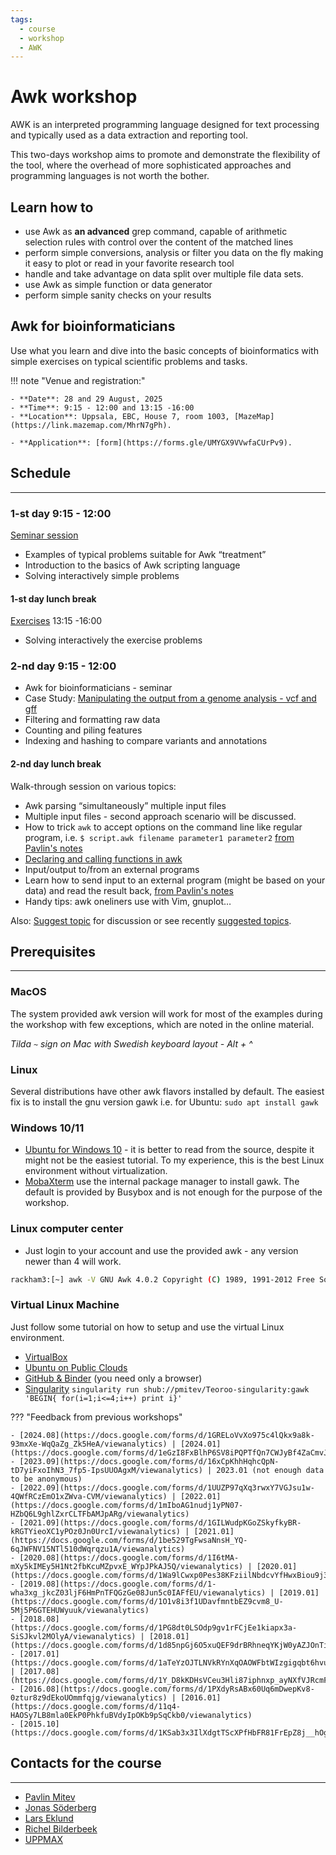 ```yaml
---
tags:
  - course
  - workshop
  - AWK
---
```


# Awk workshop

AWK is an interpreted programming language designed for text processing and typically used as a data extraction and reporting tool.

This two-days workshop aims to promote and demonstrate the flexibility of the tool, where the overhead of more sophisticated approaches and programming languages is not worth the bother.

## Learn how to

- use Awk as **an advanced** grep command, capable of arithmetic selection rules with control over the content of the matched lines
- perform simple conversions, analysis or filter you data on the fly making it easy to plot or read in your favorite research tool
- handle and take advantage on data split over multiple file data sets.
- use Awk as simple function or data generator
- perform simple sanity checks on your results

## Awk for bioinformaticians

Use what you learn and dive into the basic concepts of bioinformatics with simple exercises on typical scientific problems and tasks.

!!! note "Venue and registration:"

    - **Date**: 28 and 29 August, 2025
    - **Time**: 9:15 - 12:00 and 13:15 -16:00
    - **Location**: Uppsala, EBC, House 7, room 1003, [MazeMap](https://link.mazemap.com/MhrN7gPh).

    - **Application**: [form](https://forms.gle/UMYGX9VVwfaCUrPv9).


## Schedule

---

### 1-st day 9:15 - 12:00

[Seminar session](https://uppmax.github.io/to-awk-or-not/)

- Examples of typical problems suitable for Awk “treatment”
- Introduction to the basics of Awk scripting language
- Solving interactively simple problems

#### 1-st day lunch break

[Exercises](https://uppmax.github.io/to-awk-or-not/Exercises/Exercises/) 13:15 -16:00

- Solving interactively the exercise problems

### 2-nd day 9:15 - 12:00

- Awk for bioinformaticians - seminar
- Case Study: [Manipulating the output from a genome analysis - vcf and gff](https://uppmax.github.io/to-awk-or-not/Case_studies/manipulating_vcf/)
- Filtering and formatting raw data
- Counting and piling features
- Indexing and hashing to compare variants and annotations

#### 2-nd day lunch break

Walk-through session on various topics:

- Awk parsing “simultaneously” multiple input files
- Multiple input files - second approach scenario will be discussed.
- How to trick `awk` to accept options on the command line
  like regular program,
  i.e. `$ script.awk filename parameter1 parameter2`
  [from Pavlin's notes](https://uppmax.github.io/to-awk-or-not/More_awk/Command_params/)
- [Declaring and calling functions in awk](https://uppmax.github.io/to-awk-or-not/More_awk/User_defined_functions/)
- Input/output to/from an external programs
- Learn how to send input to an external program (might be based on your data)
  and read the result back,
  [from Pavlin's notes](https://uppmax.github.io/to-awk-or-not/More_awk/Input_output/)
- Handy tips: awk oneliners use with Vim, gnuplot…

Also: [Suggest topic](https://forms.gle/usYYkbWaZVkNceSK6) for discussion or see recently [suggested topics](https://docs.google.com/forms/d/1tQYWc504BQ-uYRA7MWgu1pNXM613r4Ua1wP_yBPlNDM/viewanalytics).

## Prerequisites

---

### MacOS

The system provided awk version will work for most of the examples during the workshop with few exceptions, which are noted in the online material.

_Tilda `~` sign on Mac with Swedish keyboard layout - Alt + ^_

### Linux

Several distributions have other awk flavors installed by default. The easiest fix is to install the gnu version gawk i.e. for Ubuntu: `sudo apt install gawk`

### Windows 10/11

- [Ubuntu for Windows 10](https://docs.microsoft.com/en-us/windows/wsl/install-win10) - it is better to read from the source, despite it might not be the easiest tutorial. To my experience, this is the best Linux environment without virtualization.
- [MobaXterm](https://mobaxterm.mobatek.net/) use the internal package manager to install gawk. The default is provided by Busybox and is not enough for the purpose of the workshop.

### Linux computer center

- Just login to your account and use the provided awk - any version newer than 4 will work.

```bash
rackham3:[~] awk -V GNU Awk 4.0.2 Copyright (C) 1989, 1991-2012 Free Software Foundation.
```

### Virtual Linux Machine

Just follow some tutorial on how to setup and use the virtual Linux environment.

- [VirtualBox](https://www.virtualbox.org/)
- [Ubuntu on Public Clouds](https://ubuntu.com/public-cloud)
- [GitHub & Binder](https://uppmax.github.io/to-awk-or-not/Other/Binder/) (you need only a browser)
- [Singularity](https://sylabs.io/) `singularity run shub://pmitev/Teoroo-singularity:gawk 'BEGIN{ for(i=1;i<=4;i++) print i}'`

??? "Feedback from previous workshops"

    - [2024.08](https://docs.google.com/forms/d/1GRELoVvXo975c4lQkx9a8k-93mxXe-WqQaZg_Zk5HeA/viewanalytics) | [2024.01](https://docs.google.com/forms/d/1eGzI8FxBlhP6SV8iPQPTfQn7CWJyBf4ZaCmvJ2srxDk/viewanalytics)
    - [2023.09](https://docs.google.com/forms/d/16xCpKhhHqhcQpN-tD7yiFxoIhN3_7fp5-IpsUUOAgxM/viewanalytics) | 2023.01 (not enough data to be anonymous)
    - [2022.09](https://docs.google.com/forms/d/1UUZP97qXq3rwxY7VGJsu1w-4QWfRCzEmO1xZWva-CVM/viewanalytics) | [2022.01](https://docs.google.com/forms/d/1mIboAG1nudj1yPN07-HZbQ6L9ghlZxrCLTFbAMJpARg/viewanalytics)
    ​- [2021.09](https://docs.google.com/forms/d/1GILWudpKGoZSkyfkyBR-kRGTYieoXC1yPOz0Jn0UrcI/viewanalytics) | [2021.01](https://docs.google.com/forms/d/1be529TgFwsaNnsH_YQ-6qJWFNV15NTl510dWqrqzu1A/viewanalytics)
    - [2020.08](https://docs.google.com/forms/d/1I6tMA-mXy5kIMEy5H1Nt2fbKcuMZpvxE_WYpJPkAJ5Q/viewanalytics) | [2020.01](https://docs.google.com/forms/d/1Wa9lCwxp0Pes38KFziilNbdcvYfHwxBiou9j3c3hNO0/viewanalytics)
    - [2019.08](https://docs.google.com/forms/d/1-wha3xg_jkcZ03ljF6HmPnTFQGzGe08Jun5c0IAFfEU/viewanalytics) | [2019.01](https://docs.google.com/forms/d/1O1v8i3f1UDavfmntbEZ9cvm8_U-5Mj5P6GTEHUWyuuk/viewanalytics)
    - [2018.08](https://docs.google.com/forms/d/1PG8dt0LSOdp9gv1rFCjEe1kiapx3a-SiSJkvl2MOlyA/viewanalytics) | [2018.01](https://docs.google.com/forms/d/1d85npGj6O5xuQEF9drBRhneqYKjW0yAZJOnTiI1QP0c/viewanalytics)
    - [2017.01](https://docs.google.com/forms/d/1aTeYzOJTLNVkRYnXqOAOWFbtWIzgigqbt6hvuc4EBoE/viewanalytics) | [2017.08](https://docs.google.com/forms/d/1Y_D8kKDHsVCeu3Hli87iphnxp_ayNXfVJRcmFDiSe7Y/viewanalytics)
    - [2016.08](https://docs.google.com/forms/d/1PXdyRsABx60Uq6mDwepKv8-0ztur8z9dEkoUOmmfqjg/viewanalytics) | [2016.01](https://docs.google.com/forms/d/11q4-HAOSy7LB8mla0EkP0PhkfuBVdyIpOKb9pSqCkb0/viewanalytics)
    - [2015.10](https://docs.google.com/forms/d/1KSab3x3IlXdgtTScXPfHbFR81FrEpZ8j__hOgV8P5wU/viewanalytics)


## Contacts for the course

---

- [Pavlin Mitev](https://katalog.uu.se/profile/?id=N3-1425)
- [Jonas Söderberg](https://katalog.uu.se/empinfo/?id=N2-1277)
- [Lars Eklund](https://katalog.uu.se/empinfo/?id=N5-89)
- [Richel Bilderbeek](https://www.katalog.uu.se/empinfo/?id=N21-617)
- [UPPMAX](https://www.uu.se/en/centre/uppmax)

